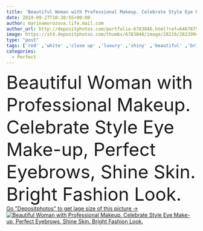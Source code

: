 ```yaml
---
title: 'Beautiful Woman with Professional Makeup. Celebrate Style Eye Make-up, Perfect Eyebrows, Shine Skin. Bright Fashion Look'
date: 2019-09-27T10:38:55+00:00
author: marinamorozova.life.mail.com
author_url: http://depositphotos.com/portfolio-6783846.html?ref=64678756
image: https://st4.depositphotos.com/thumbs/6783846/image/28229/282299474/api_thumb_450.jpg?forcejpeg=true
type: "post"
tags: ['red' ,'white' ,'close up' ,'luxury' ,'shiny' ,'beautiful' ,'bright' ,'closeup' ,'art' ,'elegance' ,'love' ,'girl' ,'female' ,'young' ,'smiling' ,'people' ,'beauty' ,'model' ,'fresh' ,'portrait' ,'caucasian' ,'smile' ,'hair' ,'close' ,'healthy' ,'brown' ,'face' ,'style' ,'eyes' ,'fashion' ,'skin' ,'calm' ,'pretty' ,'glamour' ,'wedding' ,'woman' ,'make' ,'make up' ,'makeup' ,'clean' ,'cosmetics' ,'hairstyle' ,'sexy' ,'perfect' ,'attractive' ,'lips' ,'sensual' ,'lipstick' ,'complexion' ,'fashionable' ]
categories: 
  - Perfect
---
```

<div aling="center">
            <font size="60"> Beautiful Woman with Professional Makeup. Celebrate Style Eye Make-up, Perfect Eyebrows, Shine Skin. Bright Fashion Look.</font>   
</div>
<div>
    <a href='https://depositphotos.com/282299474/stock-photo-beautiful-woman-with-professional-makeup.html?ref=64678756' target=_blank > Go "Depositphotos" to get lage size of this picture ->
        <img href='https://depositphotos.com/282299474/stock-photo-beautiful-woman-with-professional-makeup.html?ref=64678756' src='https://st4.depositphotos.com/6783846/28229/i/950/depositphotos_282299474-stock-photo-beautiful-woman-with-professional-makeup.jpg?forcejpeg=true' alt='Beautiful Woman with Professional Makeup. Celebrate Style Eye Make-up, Perfect Eyebrows, Shine Skin. Bright Fashion Look.' >
    </a>
</div>
